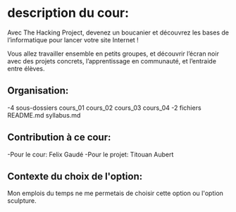 #  description du cour:


Avec The Hacking Project, devenez un boucanier et découvrez les bases de l’informatique pour lancer votre site Internet !

Vous allez travailler ensemble en petits groupes, et découvrir l’écran noir avec des projets concrets, l’apprentissage en communauté, et l’entraide entre élèves.

## Organisation:

-4 sous-dossiers
    cours_01
    cours_02
    cours_03
    cours_04
-2 fichiers 
    README.md
    syllabus.md

## Contribution à ce cour:
-Pour le cour: Felix Gaudé
-Pour le projet: Titouan Aubert

## Contexte du choix de l'option:
Mon emplois du temps ne me permetais de choisir cette option ou l'option sculpture.
